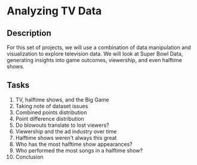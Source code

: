 # Analyzing TV Data
## Description
For this set of projects, we will use a combination of data manipulation and visualization to explore television data. We will look at Super Bowl Data, generating insights into game outcomes, viewership, and even halftime shows.
## Tasks
1. TV, halftime shows, and the Big Game
2. Taking note of dataset issues
3. Combined points distribution
4. Point difference distribution
5. Do blowouts translate to lost viewers?
6. Viewership and the ad industry over time
7. Halftime shows weren't always this great
8. Who has the most halftime show appearances?
9. Who performed the most songs in a halftime show?
10. Conclusion

